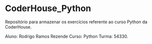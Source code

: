 # CoderHouse_Python
Repositório para armazenar os exercícios referente ao curso Python da CoderHouse.

  Aluno: Rodrigo Ramos Rezende
  Curso: Python
  Turma: 54330.
